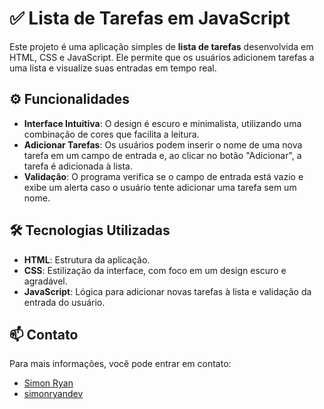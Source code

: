 # ✅ Lista de Tarefas em JavaScript

Este projeto é uma aplicação simples de **lista de tarefas** desenvolvida em HTML, CSS e JavaScript. Ele permite que os usuários adicionem tarefas a uma lista e visualize suas entradas em tempo real.

## ⚙️ Funcionalidades

- **Interface Intuitiva**: O design é escuro e minimalista, utilizando uma combinação de cores que facilita a leitura.
- **Adicionar Tarefas**: Os usuários podem inserir o nome de uma nova tarefa em um campo de entrada e, ao clicar no botão "Adicionar", a tarefa é adicionada à lista.
- **Validação**: O programa verifica se o campo de entrada está vazio e exibe um alerta caso o usuário tente adicionar uma tarefa sem um nome.

## 🛠️ Tecnologias Utilizadas

- **HTML**: Estrutura da aplicação.
- **CSS**: Estilização da interface, com foco em um design escuro e agradável.
- **JavaScript**: Lógica para adicionar novas tarefas à lista e validação da entrada do usuário.

## 📫 Contato

Para mais informações, você pode entrar em contato:

- [Simon Ryan](mailto:simonryan132@gmail.com)
- [simonryandev](https://github.com/simonryandev)
